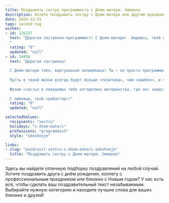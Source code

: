 ```yaml
---
title: Поздравить сестру программиста с Днем матери. Смешное
description: Хотите поздравить сестру с Днем матери или другим праздником? Наш ИИ создаст незабываемое поздравление, а вы обязательно выделитесь среди других.  
date: 2024-12-31
tags: second tag
wishes:
- id: 126237
  text: "Дорогая сестренка-программист! С Днем матери!  Надеюсь, твой код материнской любви работает без багов и выдает только позитивные результаты – море радости, океан нежности и терабайты счастья!  Пусть твой семейный алгоритм будет безупречным, а детки – самыми крутыми апгрейдами в твоей жизни! 😉
  "
  rating: "0"
  updated: "null"
- id: 34456
  text: "Дорогая сестричка!
  
  С Днём матери тебя, виртуальная волшебница! Ты – не просто программист, а настоящий кодер в нашем мире, который компилирует счастье и отлаживает радость в каждый день!
  
  Пусть в твоей жизни всегда будет больше «позитива», чем «ошибок», и чтобы с каждым новым проектом ты получала двойной бонус – и зарплату, и море положительных эмоций!
  
  Желаю счастья в неведомых тебе алгоритмах материнства, где нет зависаний и сбоев, а только веселые коммиты и неожиданные апдейты! Пусть твоё сердце загружается только добром, а жизнь компилируется без ошибок!
  
  С любовью, твой «дебаггер»!"
  rating: "0"
  updated: "null"

selectedValues:
  recipients: "sestru"
  holidays: "s-dnem-materi"
  professions: "programmist"
  style: "smeshnoje"

links:
- slug: "pozdravit-sestru-s-dnem-materi-smeshnoje"
  title: "Поздравить сестру с Днем матери. Смешное"
---
```


Здесь вы найдете отличную подборку поздравлений на любой случай.
Хотите поздравить друга с днём рождения, коллегу с профессиональным праздником или близких с Новым годом? У нас есть всё, чтобы сделать ваш поздравительный текст незабываемым. Выбирайте нужную категорию и находите лучшие слова для ваших близких и друзей!
